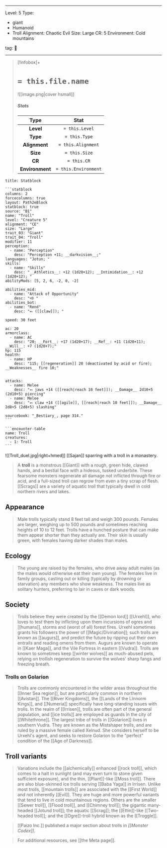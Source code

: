 
---


Level: 5
Type:
- giant
- Humanoid
- Troll
Alignment: Chaotic Evil
Size: Large
CR: 5
Environment: Cold mountains


tag: 👹

---

> [!infobox]+
> #  `= this.file.name`
> ![[image.png|cover hsmall]]
> ##### Stats
> Type | Stat |
> :---:|:---:|
> **Level** | `= this.Level` |
> **Type** | `= this.Type` |
> **Alignment** | `= this.Alignment` |
> **Size** | `= this.Size` |
> **CR** | `= this.CR` |
> **Environment** | `= this.Environment` |




````ad-info
title: Statblock

```statblock
columns: 2
forcecolumns: true
layout: Path2eBlock
statblock: true
source: "B1"
name: "Troll"
level: "Creature 5"
alignment: "CE"
size: "Large"
trait_03: "Giant"
trait_04: "Troll"
modifier: 11
perception:
  - name: "Perception"
    desc: "Perception +11; __darkvision__;"
languages: "Jotun; "
skills:
  - name: "Skills"
    desc: "__Athletics__: +12 (1d20+12); __Intimidation__: +12 (1d20+12); "
abilityMods: [5, 2, 6, -2, 0, -2]

abilities_mid:
  - name: "Attack of Opportunity"
    desc: "⬲ "
abilities_bot:
  - name: "Rend"
    desc: "⬻ ([[claw]]); "

speed: 30 feet

ac: 20
armorclass:
  - name: AC
    desc: "20; __Fort__: +17 (1d20+17); __Ref__: +11 (1d20+11); __Will__: +7 (1d20+7);"
hp: 115
health:
  - name: HP
    desc: "115; [[regeneration]] 20 (deactivated by acid or fire); __Weaknesses__ fire 10;"


attacks:
  - name: Melee
    desc: "⬻ jaws +14 ([[reach|reach 10 feet]]); __Damage__ 2d10+5 (2d10+5) piercing"
  - name: Melee
    desc: "⬻ claw +14 ([[agile]], [[reach|reach 10 feet]]); __Damage__ 2d8+5 (2d8+5) slashing"

sourcebook: "_Bestiary_, page 314."
```

```encounter-table
name: Troll
creatures:
  - 1: Troll
```

````



![[Troll_duel.jpg|right+hmed]] 
 [[Sajan]] sparring with a troll in a monastery.
>  A **troll** is a monstrous [[Giant]] with a rough, green hide, clawed hands, and a bestial face with a hideous, tusked underbite. These fearsome monsters regenerate all damage not inflicted through fire or acid, and a full-sized troll can regrow from even a tiny scrap of flesh. [[Scrags]] are a variety of aquatic troll that typically dwell in cold northern rivers and lakes.



## Appearance

>  Male trolls typically stand 8 feet tall and weigh 300 pounds. Females are larger, weighing up to 500 pounds and sometimes reaching heights of 10 to 12 feet. Trolls have a hunched posture that can make them appear shorter than they actually are. Their skin is usually green, with females having darker shades than males.


## Ecology

>  The young are raised by the females, who drive away adult males (as the males would otherwise eat their own young). The females live in family groups, casting out or killing (typically by drowning or starvation) any members who show weakness. The males live as solitary hunters, preferring to lair in caves or dark woods.


## Society

>  Trolls believe they were created by the [[Demon lord]] [[Urxehl]], who loves to test them by inflicting upon them incursions of ogres and [[humans]], storms and (worst of all) forest fires. Urxehl sometimes grants his followers the power of [[Magic/Divination]]; such trolls are known as [[augurs]], and predict the future by ripping out their own entrails and reading omens from them. Augurs are known to operate in [[Kaer Maga]], and the Vile Fortress in eastern [[Vudra]]. Trolls are known to sometimes keep [[winter wolves]] as much-abused pets, relying on trollish regeneration to survive the wolves' sharp fangs and freezing breath.


### Trolls on Golarion

>  Trolls are commonly encountered in the wilder areas throughout the [[Inner Sea region]], but are particularly common in northern [[Avistan]]. The [[River Kingdoms]], the [[Lands of the Linnorm Kings]], and [[Numeria]] specifically have long-standing issues with trolls. In the realm of [[Irrisen]], trolls are often part of the general population, and [[ice trolls]] are employed as guards in the city of [[Whitethrone]]. The largest tribe of trolls in [[Golarion]] lives in southern Vudra. They are known as the Mistshaper trolls, and are ruled by a massive female called Xelnud. She considers herself to be Urxehl's agent, and seeks to restore Golarion to the "perfect" condition of the [[Age of Darkness]].


## Troll variants

>  Variations include the [[alchemically]] enhanced [[rock troll]], which comes to a halt in sunlight (and may even turn to stone given sufficient exposure), and the thin, [[Plant]]-like [[Moss troll]]. There are also blue-skinned ice trolls serving [[Baba Yaga]] in Irrisen.
>  Unlike most trolls, [[mountain trolls]] are associated with the [[First World]] and not inherently [[Evil]]. They are huge and more powerful variants that tend to live in cold mountainous regions.
>  Others are the smaller [[Sewer troll]], [[Flood troll]], and [[Chimney troll]]; the gigantic many-headed [[Jotund troll]]; the aquatic [[Scrag]]; the [[Ettin]]-like [[Two-headed troll]]; and the [[Ogre]]-troll hybrid known as the [[Troggle]].


>  [[Paizo Inc.]] published a major section about trolls in *[[Monster Codex]]*.

>  For additional resources, see [[the Meta page]].






